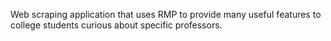 Web scraping application that uses RMP to provide many useful features to college students curious about specific professors.
